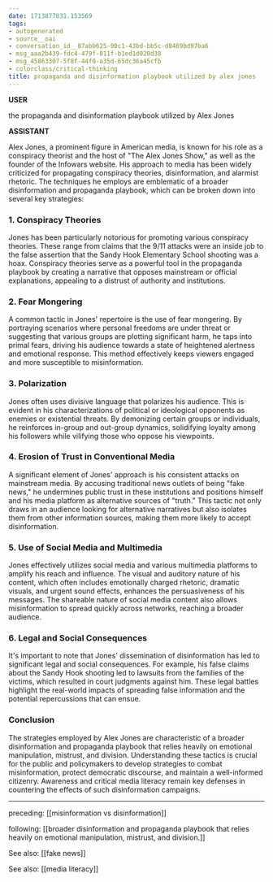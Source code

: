 ```yaml
---
date: 1713877831.153569
tags:
- autogenerated
- source__oai
- conversation_id__87abb625-90c1-43bd-bb5c-d8469bd97ba6
- msg_aaa2b439-fdc4-479f-811f-b1ed1d020d38
- msg_45863307-5f8f-44f0-a35d-65dc36a45cfb
- colorclass/critical-thinking
title: propaganda and disinformation playbook utilized by alex jones
---
```


**USER**

the propaganda and disinformation playbook utilized by Alex Jones


**ASSISTANT**

Alex Jones, a prominent figure in American media, is known for his role as a conspiracy theorist and the host of "The Alex Jones Show," as well as the founder of the Infowars website. His approach to media has been widely criticized for propagating conspiracy theories, disinformation, and alarmist rhetoric. The techniques he employs are emblematic of a broader disinformation and propaganda playbook, which can be broken down into several key strategies:

### 1. **Conspiracy Theories**
Jones has been particularly notorious for promoting various conspiracy theories. These range from claims that the 9/11 attacks were an inside job to the false assertion that the Sandy Hook Elementary School shooting was a hoax. Conspiracy theories serve as a powerful tool in the propaganda playbook by creating a narrative that opposes mainstream or official explanations, appealing to a distrust of authority and institutions.

### 2. **Fear Mongering**
A common tactic in Jones' repertoire is the use of fear mongering. By portraying scenarios where personal freedoms are under threat or suggesting that various groups are plotting significant harm, he taps into primal fears, driving his audience towards a state of heightened alertness and emotional response. This method effectively keeps viewers engaged and more susceptible to misinformation.

### 3. **Polarization**
Jones often uses divisive language that polarizes his audience. This is evident in his characterizations of political or ideological opponents as enemies or existential threats. By demonizing certain groups or individuals, he reinforces in-group and out-group dynamics, solidifying loyalty among his followers while vilifying those who oppose his viewpoints.

### 4. **Erosion of Trust in Conventional Media**
A significant element of Jones' approach is his consistent attacks on mainstream media. By accusing traditional news outlets of being "fake news," he undermines public trust in these institutions and positions himself and his media platform as alternative sources of "truth." This tactic not only draws in an audience looking for alternative narratives but also isolates them from other information sources, making them more likely to accept disinformation.

### 5. **Use of Social Media and Multimedia**
Jones effectively utilizes social media and various multimedia platforms to amplify his reach and influence. The visual and auditory nature of his content, which often includes emotionally charged rhetoric, dramatic visuals, and urgent sound effects, enhances the persuasiveness of his messages. The shareable nature of social media content also allows misinformation to spread quickly across networks, reaching a broader audience.

### 6. **Legal and Social Consequences**
It's important to note that Jones' dissemination of disinformation has led to significant legal and social consequences. For example, his false claims about the Sandy Hook shooting led to lawsuits from the families of the victims, which resulted in court judgments against him. These legal battles highlight the real-world impacts of spreading false information and the potential repercussions that can ensue.

### Conclusion
The strategies employed by Alex Jones are characteristic of a broader disinformation and propaganda playbook that relies heavily on emotional manipulation, mistrust, and division. Understanding these tactics is crucial for the public and policymakers to develop strategies to combat misinformation, protect democratic discourse, and maintain a well-informed citizenry. Awareness and critical media literacy remain key defenses in countering the effects of such disinformation campaigns.


---

preceding: [[misinformation vs disinformation]]  


following: [[broader disinformation and propaganda playbook that relies heavily on emotional manipulation, mistrust, and division.]]

See also: [[fake news]]


See also: [[media literacy]]